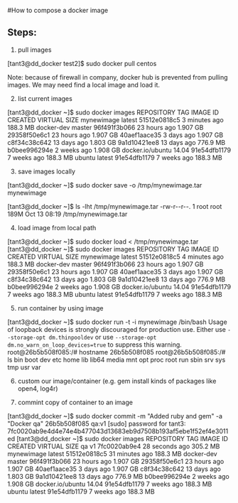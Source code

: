 #How to compose a docker image

## Steps:

1. pull images

[tant3@dd_docker test2]$ sudo docker pull centos

Note: because of firewall in company, docker hub is prevented from pulling images. We may need find a local image and load it.

2. list current images

[tant3@dd_docker ~]$ sudo docker images
REPOSITORY          TAG                 IMAGE ID            CREATED             VIRTUAL SIZE
mynewimage          latest              51512e0818c5        3 minutes ago       188.3 MB
docker-dev          master              96f491f3b066        23 hours ago        1.907 GB
<none>              <none>              29358f50e6c1        23 hours ago        1.907 GB
<none>              <none>              40aef1aace35        3 days ago          1.907 GB
<none>              <none>              c8f34c38c642        13 days ago         1.803 GB
<none>              <none>              9a1d10421ee8        13 days ago         776.9 MB
<none>              <none>              b0bee996294e        2 weeks ago         1.908 GB
docker.io/ubuntu    14.04               91e54dfb1179        7 weeks ago         188.3 MB
ubuntu              latest              91e54dfb1179        7 weeks ago         188.3 MB

3. save images locally

[tant3@dd_docker ~]$ sudo docker save -o /tmp/mynewimage.tar mynewimage

[tant3@dd_docker ~]$ ls -lht /tmp/mynewimage.tar
-rw-r--r--. 1 root root 189M Oct 13 08:19 /tmp/mynewimage.tar

4. load image from local path

[tant3@dd_docker ~]$ sudo docker load < /tmp/mynewimage.tar
[tant3@dd_docker ~]$ sudo docker images
REPOSITORY          TAG                 IMAGE ID            CREATED             VIRTUAL SIZE
mynewimage          latest              51512e0818c5        4 minutes ago       188.3 MB
docker-dev          master              96f491f3b066        23 hours ago        1.907 GB
<none>              <none>              29358f50e6c1        23 hours ago        1.907 GB
<none>              <none>              40aef1aace35        3 days ago          1.907 GB
<none>              <none>              c8f34c38c642        13 days ago         1.803 GB
<none>              <none>              9a1d10421ee8        13 days ago         776.9 MB
<none>              <none>              b0bee996294e        2 weeks ago         1.908 GB
docker.io/ubuntu    14.04               91e54dfb1179        7 weeks ago         188.3 MB
ubuntu              latest              91e54dfb1179        7 weeks ago         188.3 MB

5. run container by using image

[tant3@dd_docker ~]$ sudo docker run -t -i mynewimage /bin/bash
Usage of loopback devices is strongly discouraged for production use. Either use `--storage-opt dm.thinpooldev` or use `--storage-opt dm.no_warn_on_loop_devices=true` to suppress this warning.
root@26b5b508f085:/# hostname
26b5b508f085
root@26b5b508f085:/# ls
bin  boot  dev  etc  home  lib  lib64  media  mnt  opt  proc  root  run  sbin  srv  sys  tmp  usr  var 

6. custom our image/container (e.g. gem install kinds of packages like open4, log4r)

7. commint copy of container to an image

[tant3@dd_docker ~]$ sudo docker commit -m "Added ruby and gem" -a "Docker qa" 26b5b508f085 qa:v1
[sudo] password for tant3:
7fc0020ab9e4d4e74e4b477043d13683eb9d7508b193af5ebe1f52ef4e3011ed
[tant3@dd_docker ~]$ sudo docker images
REPOSITORY          TAG                 IMAGE ID            CREATED             VIRTUAL SIZE
qa                  v1                  7fc0020ab9e4        28 seconds ago      305.2 MB
mynewimage          latest              51512e0818c5        31 minutes ago      188.3 MB
docker-dev          master              96f491f3b066        23 hours ago        1.907 GB
<none>              <none>              29358f50e6c1        23 hours ago        1.907 GB
<none>              <none>              40aef1aace35        3 days ago          1.907 GB
<none>              <none>              c8f34c38c642        13 days ago         1.803 GB
<none>              <none>              9a1d10421ee8        13 days ago         776.9 MB
<none>              <none>              b0bee996294e        2 weeks ago         1.908 GB
docker.io/ubuntu    14.04               91e54dfb1179        7 weeks ago         188.3 MB
ubuntu              latest              91e54dfb1179        7 weeks ago         188.3 MB

